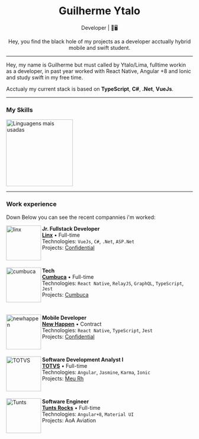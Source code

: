 <h1 align="center">Guilherme Ytalo</h1>

<div align="center">
    Developer | 📱🖥️

<p> Hey, you find the black hole of my projects as a developer acctually hybrid mobile and swift student.</p>
</div>


---

<div>

Hey, my name is Guilherme but must called by Ytalo/Lima, fulltime workin as a developer, in past year worked with React Native, Angular +8 and Ionic and study swift in my free time.

Acctualy my current stack is based on **TypeScript**, **C#**, **.Net**, **VueJs**.

</div>

---

### My Skills

<div>
    <a href="https://github.com/guilhermeytalo">
        <img height="180em" src="https://github-readme-stats.vercel.app/api/top-langs/?username=guilhermeytalo&hide=html&layout=compact&&show_icons=true&line_height=27&langs_count=10&theme=radical"
        alt="Linguagens mais usadas">
    </a>
</div>


---
<div>

### Work experience
Down Below you can see the recent compannies i'm worked:

[<img align="left" height="94px" width="94px" alt="linx" src="https://www.linx.com.br/app/themes/linx/assets/crystals/static/logo.png"/>](https://www.linx.com.br/)


**Jr. Fullstack Developer** \
[**Linx**](https://www.cumbuca.com/) • Full-time \
Technologies: `VueJs`, `C#`, `.Net`, `ASP.Net`\
Projects: [Confidential](https://www.linx.com.br/)

<br/>

[<img align="left" height="94px" width="94px" alt="cumbuca" src="https://www.cumbuca.com/wp-content/uploads/2022/11/icon-cumbuca.png"/>](https://www.cumbuca.com/)


**Tech** \
[**Cumbuca**](https://www.cumbuca.com/) • Full-time \
Technologies: `React Native`, `RelayJS`, `GraphQL`, `TypeScript`, `Jest`\
Projects: [Cumbuca](https://www.cumbuca.com/)

<br/>

[<img align="left" height="94px"  width="94px" alt="newhappen" src="https://avatars.githubusercontent.com/u/64034282?s=200&v=4"/>](https://www.cumbuca.com/)


**Mobile Developer** \
[**New Happen**](https://www.newhappen.com.br/) • Contract \
Technologies: `React Native`, `TypeScript`, `Jest`\
Projects: [Confidential](https://www.newhappen.com.br/)

<br/>

[<img align="left" height="94px" width="94px" alt="TOTVS" src="https://www.totvs.com/wp-content/uploads/2019/09/ms-icon-144x144.png"/>](https://www.totvs.com/)

**Software Development Analyst I** \
[**TOTVS**](https://www.totvs.com/) • Full-time \
Technologies: `Angular`, `Jasmine`, `Karma`, `Ionic`\
Projects: [Meu Rh](https://www.totvs.com/rh/)

<br/>

[<img align="left" width="94px" alt="Tunts" src="https://tunts.rocks/_next/static/media/logoTuntsRocksHeader.c8146752.png"/>](https://tunts.rocks/)

**Software Engineer** \
[**Tunts Rocks**](https://tunts.rocks/) • Full-time \
Technologies: `Angular+8`, `Material UI` \
Projects: AoA Aviation

<br/>

</div>
